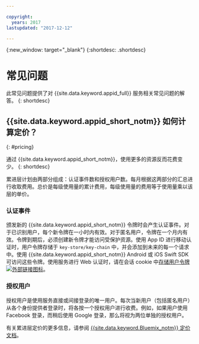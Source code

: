 ```yaml
---

copyright:
  years: 2017
lastupdated: "2017-12-12"

---
```

{:new_window: target="_blank"}
{:shortdesc: .shortdesc}


# 常见问题

此常见问题提供了对 {{site.data.keyword.appid_full}} 服务相关常见问题的解答。
{: shortdesc}


## {{site.data.keyword.appid_short_notm}} 如何计算定价？
{: #pricing}

通过 {{site.data.keyword.appid_short_notm}}，使用更多的资源反而花费变少。
{: shortdesc}

累进层计划由两部分组成：认证事件数和授权用户数。每月根据这两部分的汇总进行收取费用。总价是每级使用量的累计费用，每级使用量的费用等于使用量乘以该层的单价。

### 认证事件

颁发新的 {{site.data.keyword.appid_short_notm}} 令牌时会产生认证事件。对于已识别用户，每个新令牌在一小时内有效。对于匿名用户，令牌在一个月内有效。令牌到期后，必须创建新令牌才能访问受保护资源。使用 App ID 进行移动认证时，用户令牌存储于 `key-store/key-chain` 中，并会添加到未来的每一个请求中。使用 {{site.data.keyword.appid_short_notm}} Android 或 iOS Swift SDK 可访问这些令牌。使用服务进行 Web 认证时，请在会话 cookie 中<a href="https://github.com/ibm-cloud-security/appid-serversdk-nodejs" target="_blank">存储用户令牌 <img src="../../icons/launch-glyph.svg" alt="外部链接图标"></a>。

### 授权用户

授权用户是使用服务直接或间接登录的唯一用户。每次当新用户（包括匿名用户）从各个身份提供者登录时，将各按一个授权用户进行收费。例如，如果用户使用 Facebook 登录，而稍后使用 Google 登录，那么将视为两位单独的授权用户。


有关累进层定价的更多信息，请参阅 [{{site.data.keyword.Bluemix_notm}} 定价文档](/docs/pricing/index.html#pricing)。
